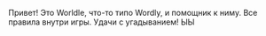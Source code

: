 Привет! Это Worldle, что-то типо Wordly, и помощник к ниму. Все правила внутри игры. Удачи с угадыванием!
ЫЫ
